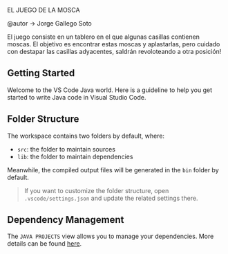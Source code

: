 EL JUEGO DE LA MOSCA

@autor -> Jorge Gallego Soto 

El juego consiste en un tablero en el que algunas casillas contienen moscas. El objetivo es encontrar estas moscas y aplastarlas, pero cuidado con destapar las casillas adyacentes, saldrán revoloteando a otra posición!
## Getting Started

Welcome to the VS Code Java world. Here is a guideline to help you get started to write Java code in Visual Studio Code.

## Folder Structure

The workspace contains two folders by default, where:

- `src`: the folder to maintain sources
- `lib`: the folder to maintain dependencies

Meanwhile, the compiled output files will be generated in the `bin` folder by default.

> If you want to customize the folder structure, open `.vscode/settings.json` and update the related settings there.

## Dependency Management

The `JAVA PROJECTS` view allows you to manage your dependencies. More details can be found [here](https://github.com/microsoft/vscode-java-dependency#manage-dependencies).
